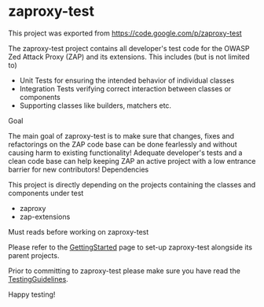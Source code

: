 # zaproxy-test
This project was exported from https://code.google.com/p/zaproxy-test

The zaproxy-test project contains all developer's test code for the OWASP Zed Attack Proxy (ZAP) and its extensions. This includes (but is not limited to)

* Unit Tests for ensuring the intended behavior of individual classes
* Integration Tests verifying correct interaction between classes or components
* Supporting classes like builders, matchers etc. 

Goal

The main goal of zaproxy-test is to make sure that changes, fixes and refactorings on the ZAP code base can be done fearlessly and without causing harm to existing functionality! Adequate developer's tests and a clean code base can help keeping ZAP an active project with a low entrance barrier for new contributors!
Dependencies

This project is directly depending on the projects containing the classes and components under test

* zaproxy
* zap-extensions 

Must reads before working on zaproxy-test

Please refer to the [GettingStarted](https://github.com/zaproxy/zaproxy-test/blob/wiki/GettingStarted.md) page to set-up zaproxy-test alongside its parent projects.

Prior to committing to zaproxy-test please make sure you have read the [TestingGuidelines](https://github.com/zaproxy/zaproxy-test/blob/wiki/TestingGuidelines.md).

Happy testing!
